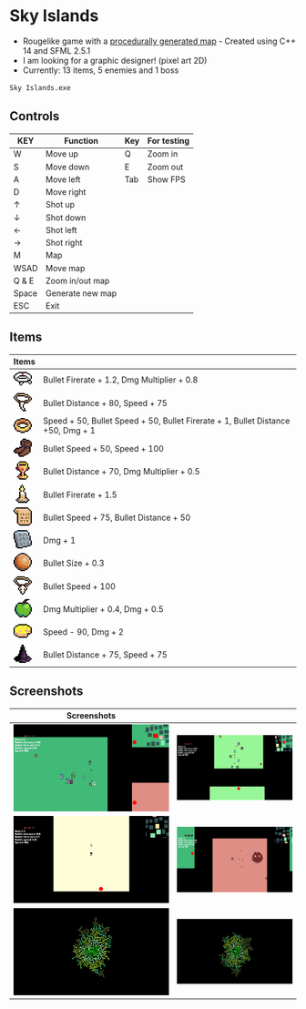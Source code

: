 # Sky Islands

- Rougelike game with a [procedurally generated map][generator] - Created using C++ 14 and SFML 2.5.1
- I am looking for a graphic designer! (pixel art 2D)
- Currently: 13 items, 5 enemies and 1 boss

```sh
Sky Islands.exe
```

## Controls
| KEY | Function | Key | For testing |
| ------ | ------ | ------ | ------ |
| W | Move up | Q | Zoom in |
| S | Move down | E | Zoom out |
| A | Move left | Tab | Show FPS |
| D | Move right |
| ↑ | Shot up |
| ↓ | Shot down |
| ← | Shot left |
| → | Shot right |
| M | Map |
| WSAD | Move map |
| Q & E | Zoom in/out map |
| Space | Generate new map |
| ESC | Exit |

## Items
| Items |  | 
| ------ | ------ |
| ![Photo](https://github.com/Clwmm/SkyIslandsGame/blob/main/Sky%20Islands%20Beta%202.0/res/graphics/items/item0.png) | Bullet Firerate + 1.2, Dmg Multiplier + 0.8 |
| ![Photo](https://github.com/Clwmm/SkyIslandsGame/blob/main/Sky%20Islands%20Beta%202.0/res/graphics/items/item1.png) | Bullet Distance + 80, Speed + 75 |
| ![Photo](https://github.com/Clwmm/SkyIslandsGame/blob/main/Sky%20Islands%20Beta%202.0/res/graphics/items/item2.png) | Speed + 50, Bullet Speed + 50, Bullet Firerate + 1, Bullet Distance +50, Dmg + 1 |
| ![Photo](https://github.com/Clwmm/SkyIslandsGame/blob/main/Sky%20Islands%20Beta%202.0/res/graphics/items/item3.png) | Bullet Speed + 50, Speed + 100 |
| ![Photo](https://github.com/Clwmm/SkyIslandsGame/blob/main/Sky%20Islands%20Beta%202.0/res/graphics/items/item4.png) | Bullet Distance + 70, Dmg Multiplier + 0.5 |
| ![Photo](https://github.com/Clwmm/SkyIslandsGame/blob/main/Sky%20Islands%20Beta%202.0/res/graphics/items/item5.png) | Bullet Firerate + 1.5 |
| ![Photo](https://github.com/Clwmm/SkyIslandsGame/blob/main/Sky%20Islands%20Beta%202.0/res/graphics/items/item6.png) | Bullet Speed + 75, Bullet Distance + 50 |
| ![Photo](https://github.com/Clwmm/SkyIslandsGame/blob/main/Sky%20Islands%20Beta%202.0/res/graphics/items/item7.png) | Dmg + 1 |
| ![Photo](https://github.com/Clwmm/SkyIslandsGame/blob/main/Sky%20Islands%20Beta%202.0/res/graphics/items/item8.png) | Bullet Size + 0.3 |
| ![Photo](https://github.com/Clwmm/SkyIslandsGame/blob/main/Sky%20Islands%20Beta%202.0/res/graphics/items/item9.png) | Bullet Speed + 100 |
| ![Photo](https://github.com/Clwmm/SkyIslandsGame/blob/main/Sky%20Islands%20Beta%202.0/res/graphics/items/item10.png) | Dmg Multiplier + 0.4, Dmg + 0.5 |
| ![Photo](https://github.com/Clwmm/SkyIslandsGame/blob/main/Sky%20Islands%20Beta%202.0/res/graphics/items/item11.png) | Speed - 90, Dmg + 2 |
| ![Photo](https://github.com/Clwmm/SkyIslandsGame/blob/main/Sky%20Islands%20Beta%202.0/res/graphics/items/item12.png) | Bullet Distance + 75, Speed + 75 |

## Screenshots
| Screenshots | |
| ------ | ------ |
| ![Photo](https://github.com/Clwmm/SkyIslandsGame/blob/main/Sky%20Islands%20Beta%202.0/res/graphics/1.png) | ![Photo](https://github.com/Clwmm/SkyIslandsGame/blob/main/Sky%20Islands%20Beta%202.0/res/graphics/2.png) |
| ![Photo](https://github.com/Clwmm/SkyIslandsGame/blob/main/Sky%20Islands%20Beta%202.0/res/graphics/3.png) | ![Photo](https://github.com/Clwmm/SkyIslandsGame/blob/main/Sky%20Islands%20Beta%202.0/res/graphics/4.png) |
| ![Photo](https://github.com/Clwmm/SkyIslandsGame/blob/main/Sky%20Islands%20Beta%202.0/res/graphics/5.png) | ![Photo](https://github.com/Clwmm/SkyIslandsGame/blob/main/Sky%20Islands%20Beta%202.0/res/graphics/6.png) |


[generator]: https://github.com/Clwmm/ProceduralMapGenerator

